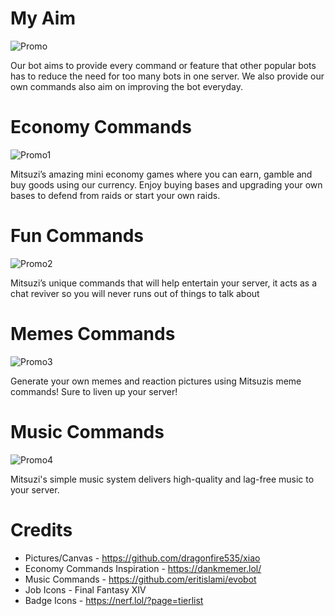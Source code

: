 # My Aim
![Promo](https://github.com/ContionMig/Mitsuzi-JS/blob/main/img/Photoshops/promo.png?raw=true)

Our bot aims to provide every command or feature that other popular bots has to reduce the need for too many bots in one server. We also provide our own commands also aim on improving the bot everyday.
 
# Economy Commands
![Promo1](https://github.com/ContionMig/Mitsuzi-JS/blob/main/img/Photoshops/economy-commands.png?raw=true)

Mitsuzi’s amazing mini economy games where you can earn, gamble and buy goods using our currency. Enjoy buying bases and upgrading your own bases to defend from raids or start your own raids.

# Fun Commands
![Promo2](https://github.com/ContionMig/Mitsuzi-JS/blob/main/img/Photoshops/fun-commands.png?raw=true)

Mitsuzi’s unique commands that will help entertain your server, it acts as a chat reviver so you will never runs out of things to talk about
 
# Memes Commands
![Promo3](https://github.com/ContionMig/Mitsuzi-JS/blob/main/img/Photoshops/memes-commands.png?raw=true)

Generate your own memes and reaction pictures using Mitsuzis meme commands! Sure to liven up your server!

# Music Commands
![Promo4](https://github.com/ContionMig/Mitsuzi-JS/blob/main/img/Photoshops/music-commands.png?raw=true)

Mitsuzi's simple music system delivers high-quality and lag-free music to your server.
 
# Credits
- Pictures/Canvas - https://github.com/dragonfire535/xiao
- Economy Commands Inspiration - https://dankmemer.lol/
- Music Commands - https://github.com/eritislami/evobot
- Job Icons - Final Fantasy XIV
- Badge Icons - https://nerf.lol/?page=tierlist
 
 
 
